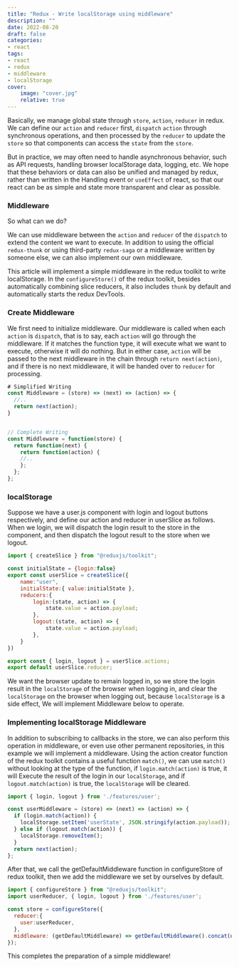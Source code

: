 ```yaml
---
title: "Redux - Write localStorage using middleware"
description: ""
date: 2022-08-20
draft: false
categories: 
- react
tags:
- react
- redux
- middleware
- localStorage
cover:
    image: "cover.jpg"
    relative: true
---
```




Basically, we manage global state through `store`, `action`, `reducer` in redux. We can define our `action` and `reducer` first, `dispatch` `action` through synchronous operations, and then processed by the `reducer` to update the `store` so that components can access the `state` from the `store`.

 <!--more-->

But in practice, we may often need to handle asynchronous behavior, such as API requests, handling browser localStorage data, logging, etc. We hope that these behaviors or data can also be unified and managed by redux, rather than written in the Handling event or `useEffect` of react, so that our react can be as simple and state more transparent and clear as possible.

### Middleware

So what can we do? 

We can use middleware between the `action` and `reducer` of the `dispatch` to extend the content we want to execute. In addition to using the official `redux-thunk` or using third-party `redux-saga` or a middleware written by someone else, we can also implement our own middleware.

This article will implement a simple middleware in the redux toolkit to write localStorage. In the `configureStore()` of the redux toolkit, besides automatically combining slice reducers, it also includes `thunk` by default and automatically starts the redux DevTools.


### **Create Middleware**

We first need to initialize middleware. Our middleware is called when each `action` is `dispatch`, that is to say, each `action` will go through the middleware. If it matches the function type, it will execute what we want to execute, otherwise it will do nothing. But in either case, `action` will be passed to the next middleware in the chain through `return next(action)`, and if there is no next middleware, it will be handed over to `reducer` for processing.

```jsx
# Simplified Writing
const Middleware = (store) => (next) => (action) => {
  //..
  return next(action);
}


// Complete Writing
const Middleware = function(store) {
  return function(next) {
    return function(action) {
    //..
    };
  };
};

```

### localStorage

Suppose we have a user.js component with login and logout buttons respectively, and define our action and reducer in userSlice as follows. When we login, we will dispatch the login result to the store in the component, and then dispatch the logout result to the store when we logout.

```jsx
import { createSlice } from "@reduxjs/toolkit";

const initialState = {login:false}
export const userSlice = createSlice({
    name:"user",
    initialState:{ value:initialState },
    reducers:{   
        login:(state, action) => {
            state.value = action.payload;
        },
        logout:(state, action) => {
            state.value = action.payload;
        },
    }
})

export const { login, logout } = userSlice.actions;
export default userSlice.reducer;
```
We want the browser update to remain logged in, so we store the login result in the `localStorage` of the browser when logging in, and clear the `localStorage` on the browser when logging out, because `localStorage` is a side effect, We will implement Middleware below to operate.

### Implementing localStorage **Middleware**

In addition to subscribing to callbacks in the store, we can also perform this operation in middleware, or even use other permanent repositories, in this example we will implement a middleware. Using the action creator function of the redux toolkit contains a useful function `match()`, we can use `match()` without looking at the type of the function, if `login.match(action)` is true, it will Execute the result of the login in our `localStorage`, and if `logout.match(action)` is true, the `localStorage` will be cleared.

```jsx
import { login, logout } from './features/user';

const userMiddleware = (store) => (next) => (action) => {
  if (login.match(action)) {
    localStorage.setItem('userState', JSON.stringify(action.payload));
  } else if (logout.match(action)) {
    localStorage.removeItem();
  }
  return next(action);
};
```

After that, we call the getDefaultMiddleware function in configureStore of redux toolkit, then we add the middleware we set by ourselves by default.

```jsx
import { configureStore } from "@reduxjs/toolkit";
import userReducer, { login, logout } from './features/user';

const store = configureStore({
  reducer:{
    user:userReducer,
  },
  middleware: (getDefaultMiddleware) => getDefaultMiddleware().concat(userMiddleware)
});
```

This completes the preparation of a simple middleware!